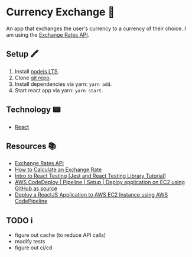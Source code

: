 # Currency Exchange 💱

An app that exchanges the user's currency to a currency of their choice. I am using the [Exchange Rates API](http://exchangeratesapi.io/).

## Setup 🖍️

1. Install [nodejs LTS](https://nodejs.org/en/).
2. Clone [git repo](https://github.com/ssamkough/currency-exchange).
3. Install dependencies via yarn: `yarn add`.
4. Start react app via yarn: `yarn start`.

## Technology 📟

- [React](https://reactjs.org/)

## Resources 📚

- [Exchange Rates API](http://exchangeratesapi.io/)
- [How to Calculate an Exchange Rate](https://www.investopedia.com/articles/forex/090314/how-calculate-exchange-rate.asp)
- [Intro to React Testing [Jest and React Testing Library Tutorial]](https://www.youtube.com/watch?v=ZmVBCpefQe8)
- [AWS CodeDeploy | Pipeline | Setup | Deploy application on EC2 using GitHub as source](https://www.youtube.com/watch?v=KoNWlnx6E1I)
- [Deploy a ReactJS Application to AWS EC2 Instance using AWS CodePipeline](https://medium.com/dev-genius/deploy-a-reactjs-application-to-aws-ec2-instance-using-aws-codepipeline-3df5e4157028)

## TODO ℹ️

- figure out cache (to reduce API calls)
- modify tests
- figure out ci/cd
